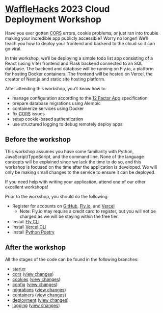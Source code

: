 # [WaffleHacks][] 2023 Cloud Deployment Workshop

Have you ever gotten [CORS][] errors, cookie problems, or just ran into trouble
making your incredible app publicly accessible? Worry no longer! We’ll teach
you how to deploy your frontend and backend to the cloud so it can go viral.

In this workshop, we’ll be deploying a simple todo list app consisting of a 
React (using Vite) frontend and Flask backend connected to an SQL database. 
The backend and database will be running on Fly.io, a platform for hosting 
Docker containers. The frontend will be hosted on Vercel, the creator of Next.js
and static site hosting platform.

After attending this workshop, you'll know how to:
- manage configuration according to the [12 Factor App][] specification
- prepare database migrations using Alembic
- containerize services using Docker
- fix [CORS][] issues
- setup cookie-based authentication
- use structured logging to debug remotely deploy apps

## Before the workshop

This workshop assumes you have some familiarity with Python, 
JavaScript/TypeScript, and the command line. None of the language concepts will
be explained since we lack the time to do so, and this workshop is focused
on the time after the application is developed. We will only be making small 
changes to the service to ensure it can be deployed.

If you need help with writing your application, attend one of our other
excellent workshops!

Prior to the workshop, you should do the following:
- Register for accounts on [GitHub][], [Fly.io][], and [Vercel][]
  - Note: Fly.io may require a credit card to register, but you will not be 
    charged as we will be staying within the free tier.
- Install [Fly CLI][]
- Install [Vercel CLI][]
- Install [Python Poetry][]

## After the workshop

All the stages of the code can be found in the following branches:

- [starter](https://github.com/akrantz01/wafflehacks-deployment-workshop-2023/tree/main)
- [cors](https://github.com/akrantz01/wafflehacks-deployment-workshop-2023/tree/1-cors) ([view changes](https://github.com/akrantz01/wafflehacks-deployment-workshop-2023/compare/main...1-cors))
- [cookies](https://github.com/akrantz01/wafflehacks-deployment-workshop-2023/tree/2-cookies) ([view changes](https://github.com/akrantz01/wafflehacks-deployment-workshop-2023/compare/1-cors...2-cookies))
- [config](https://github.com/akrantz01/wafflehacks-deployment-workshop-2023/tree/3-config) ([view changes](https://github.com/akrantz01/wafflehacks-deployment-workshop-2023/compare/2-cookies...3-config))
- [migrations](https://github.com/akrantz01/wafflehacks-deployment-workshop-2023/tree/4-migrations) ([view changes](https://github.com/akrantz01/wafflehacks-deployment-workshop-2023/compare/3-config...4-migrations))
- [containers](https://github.com/akrantz01/wafflehacks-deployment-workshop-2023/tree/5-container) ([view changes](https://github.com/akrantz01/wafflehacks-deployment-workshop-2023/compare/4-migrations...5-container))
- [deployment](https://github.com/akrantz01/wafflehacks-deployment-workshop-2023/tree/6-deploy) ([view changes](https://github.com/akrantz01/wafflehacks-deployment-workshop-2023/compare/5-container...6-deploy))
- [logging](https://github.com/akrantz01/wafflehacks-deployment-workshop-2023/tree/7-logging) ([view changes](https://github.com/akrantz01/wafflehacks-deployment-workshop-2023/compare/6-deploy...7-logging))

[WaffleHacks]: https://wafflehacks.org
[CORS]: https://developer.mozilla.org/en-US/docs/Web/HTTP/CORS
[12 Factor App]: https://12factor.net/
[GitHub]: https://github.com/
[Fly.io]: https://fly.io/
[Vercel]: https://vercel.com/
[Fly CLI]: https://fly.io/docs/hands-on/install-flyctl/
[Vercel CLI]: https://vercel.com/docs/cli
[Python Poetry]: https://python-poetry.org/docs/#installation
